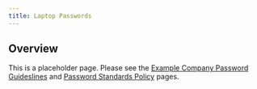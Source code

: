 ```yaml
---
title: Laptop Passwords
---
```


## Overview

This is a placeholder page. Please see the [Example Company Password Guideslines](/handbook/security/password-guidelines/) and [Password Standards Policy](/handbook/security/password-standard/) pages.
